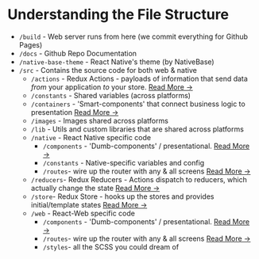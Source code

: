 # Understanding the File Structure

- `/build` - Web server runs from here (we commit everything for Github Pages)
- `/docs` - Github Repo Documentation
- `/native-base-theme` - React Native's theme (by NativeBase)
- `/src` - Contains the source code for both web & native
    - `/actions` - Redux Actions - payloads of information that send data _from_ your application _to_ your store. [Read More &rarr;](https://redux.js.org/docs/basics/Actions.html)
    - `/constants` - Shared variables (across platforms)
    - `/containers` - 'Smart-components' that connect business logic to presentation [Read More &rarr;](https://redux.js.org/docs/basics/UsageWithReact.html#presentational-and-container-components)
    - `/images` - Images shared across platforms
    - `/lib` - Utils and custom libraries that are shared across platforms
    - `/native` - React Native specific code
        - `/components` - 'Dumb-components' / presentational. [Read More &rarr;](https://medium.com/@dan_abramov/smart-and-dumb-components-7ca2f9a7c7d0)
        - `/constants` - Native-specific variables and config
        - `/routes`- wire up the router with any & all screens [Read More &rarr;](https://github.com/aksonov/react-native-router-flux)
    - `/reducers`- Redux Reducers - Actions dispatch to reducers, which actually change the state [Read More &rarr;](https://redux.js.org/docs/basics/Reducers.html)
    - `/store`- Redux Store - hooks up the stores and provides initial/template states [Read More &rarr;](https://redux.js.org/docs/basics/Store.html)
    - `/web` - React-Web specific code
        - `/components` - 'Dumb-components' / presentational. [Read More &rarr;](https://medium.com/@dan_abramov/smart-and-dumb-components-7ca2f9a7c7d0)
        - `/routes`- wire up the router with any & all screens [Read More &rarr;](https://github.com/aksonov/react-native-router-flux)
        - `/styles`- all the SCSS you could dream of
